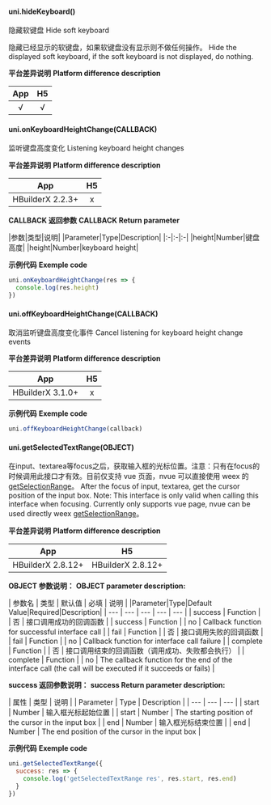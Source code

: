 #### uni.hideKeyboard()

隐藏软键盘
Hide soft keyboard

隐藏已经显示的软键盘，如果软键盘没有显示则不做任何操作。
Hide the displayed soft keyboard, if the soft keyboard is not displayed, do nothing.

**平台差异说明**
**Platform difference description**

|App|H5|
|:-:|:-:|
|√|√|


#### uni.onKeyboardHeightChange(CALLBACK)

监听键盘高度变化
Listening keyboard height changes

**平台差异说明**
**Platform difference description**

|App|H5|
|:-:|:-:|
|HBuilderX 2.2.3+|x|

**CALLBACK 返回参数**
**CALLBACK Return parameter**

|参数|类型|说明|
|Parameter|Type|Description|
|:-|:-|:-|
|height|Number|键盘高度|
|height|Number|keyboard height|

**示例代码**
**Exemple code**

```js
uni.onKeyboardHeightChange(res => {
  console.log(res.height)
})
```

#### uni.offKeyboardHeightChange(CALLBACK)

取消监听键盘高度变化事件
Cancel listening for keyboard height change events

**平台差异说明**
**Platform difference description**

|App|H5|
|:-:|:-:|
|HBuilderX 3.1.0+|x|

**示例代码**
**Exemple code**

```js
uni.offKeyboardHeightChange(callback)
```

#### uni.getSelectedTextRange(OBJECT)

在input、textarea等focus之后，获取输入框的光标位置。注意：只有在focus的时候调用此接口才有效。目前仅支持 vue 页面，nvue 可以直接使用 weex 的 [getSelectionRange](http://emas.weex.io/zh/docs/components/input.html#%E7%BB%84%E4%BB%B6%E6%96%B9%E6%B3%95)。
After the focus of input, textarea, get the cursor position of the input box. Note: This interface is only valid when calling this interface when focusing. Currently only supports vue page, nvue can be used directly weex [getSelectionRange](https://weex.apache.org/zh/docs/components/input.html#getSelectionRange)。

**平台差异说明**
**Platform difference description**

|App|H5|
|:-:|:-:|
|HBuilderX 2.8.12+|HBuilderX 2.8.12+|

**OBJECT 参数说明：**
**OBJECT parameter description:**

| 参数名 | 类型 | 默认值 | 必填 | 说明 |
|Parameter|Type|Default Value|Required|Description|
| --- | --- | --- | --- | --- |
| success | Function |  | 否 | 接口调用成功的回调函数 |
| success | Function |  | no | Callback function for successful interface call |
| fail | Function |  | 否 | 接口调用失败的回调函数 |
| fail | Function |  | no | Callback function for interface call failure |
| complete | Function |  | 否 | 接口调用结束的回调函数（调用成功、失败都会执行） |
| complete | Function |  | no | The callback function for the end of the interface call (the call will be executed if it succeeds or fails) |

**success 返回参数说明：**
**success Return parameter description:**

| 属性 | 类型 | 说明 |
| Parameter | Type | Description |
| --- | --- | --- |
| start | Number | 输入框光标起始位置 |
| start | Number | The starting position of the cursor in the input box |
| end | Number | 输入框光标结束位置 |
| end | Number | The end position of the cursor in the input box |

**示例代码**
**Exemple code**

```js
uni.getSelectedTextRange({
  success: res => {
    console.log('getSelectedTextRange res', res.start, res.end)
  }
})
```
